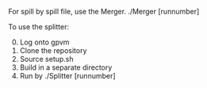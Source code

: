 For spill by spill file, use the Merger.
./Merger [runnumber]

To use the splitter:

0. Log onto gpvm
1. Clone the repository
2. Source setup.sh
3. Build in a separate directory
4. Run by ./Splitter [runnumber]
